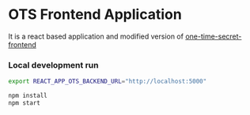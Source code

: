 # OTS Frontend Application

It is a react based application and modified version of [one-time-secret-frontend](https://github.com/chris-on-code/one-time-secret-frontend)

### Local development run
```bash
export REACT_APP_OTS_BACKEND_URL="http://localhost:5000"

npm install
npm start
```